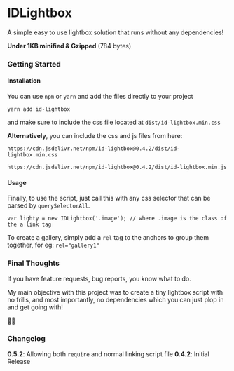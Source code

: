 # IDLightbox

A simple easy to use lightbox solution that runs without any dependencies!

**Under 1KB minified & Gzipped** (784 bytes)

### Getting Started

#### Installation

You can use `npm` or `yarn` and add the files directly to your project

```
yarn add id-lightbox
```

and make sure to include the css file located at `dist/id-lightbox.min.css`

**Alternatively**, you can include the css and js files from here:

```
https://cdn.jsdelivr.net/npm/id-lightbox@0.4.2/dist/id-lightbox.min.css
```

```
https://cdn.jsdelivr.net/npm/id-lightbox@0.4.2/dist/id-lightbox.min.js
```

#### Usage

Finally, to use the script, just call this with any css selector that can be parsed by `querySelectorAll`.

```
var lighty = new IDLightbox('.image'); // where .image is the class of the a link tag
```

To create a gallery, simply add a `rel` tag to the anchors to group them together, for eg: `rel="gallery1"`

### Final Thoughts

If you have feature requests, bug reports, you know what to do.

My main objective with this project was to create a tiny lightbox script with no frills, and most importantly, no dependencies which you can just plop in and get going with!

✌🏽

### Changelog

**0.5.2**: Allowing both `require` and normal linking script file
**0.4.2**: Initial Release
